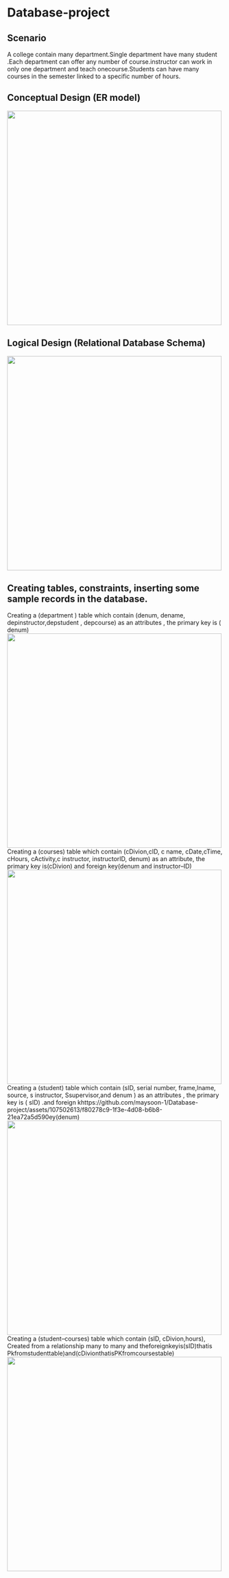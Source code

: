 # Database-project

## Scenario
A college contain many department.Single department have many student .Each department can offer any number of course.instructor can work in only one department and teach onecourse.Students can have many courses in the semester linked to a specific number of hours.

## Conceptual Design (ER model)
<img src= "https://github.com/maysoon-1/Database-project/assets/107502613/4cf687d0-4f17-4895-898f-8ec31e2ec2f7" width = "500">

## Logical Design (Relational Database Schema)
<img src= "https://github.com/maysoon-1/Database-project/assets/107502613/48e22d75-b009-4886-b6aa-04780e3956de" width = "500">

## Creating tables, constraints, inserting some sample records in the database.
Creating a (department ) table which contain (denum, dename, 
depinstructor,depstudent , depcourse) as an attributes , the primary key is 
( denum)
<img src= "https://github.com/maysoon-1/Database-project/assets/107502613/71752534-6f6d-4cb0-9517-e8da5bde79d6" width = "500">
Creating a (courses) table which contain (cDivion,cID, c name, 
cDate,cTime, cHours, cActivity,c instructor, instructorID, denum) as an 
attribute, the primary key is(cDivion) and foreign key(denum and 
instructor–ID)
<img src= "https://github.com/maysoon-1/Database-project/assets/107502613/8380e0a4-3f75-44d9-ac64-2377a7b1baba" width = "500">
Creating a (student) table which contain (sID, serial number, frame,lname, 
source, s instructor, Ssupervisor,and denum ) as an attributes , the primary 
key is ( sID) .and foreign khttps://github.com/maysoon-1/Database-project/assets/107502613/f80278c9-1f3e-4d08-b6b8-21ea72a5d590ey(denum)
<img src= "" width = "500">
Creating a (student–courses) table which contain (sID, cDivion,hours), 
Created from a relationship many to many and theforeignkeyis(sID)thatis 
Pkfromstudenttable)and(cDivionthatisPKfromcoursestable)
<img src= "https://github.com/maysoon-1/Database-project/assets/107502613/1616dc10-043b-4da4-9dec-92f83a8dade6" width = "500">
